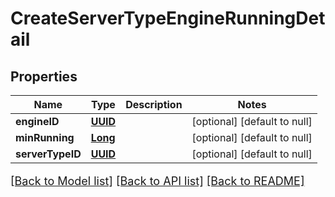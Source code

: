 # CreateServerTypeEngineRunningDetail
## Properties

Name | Type | Description | Notes
------------ | ------------- | ------------- | -------------
**engineID** | [**UUID**](UUID.md) |  | [optional] [default to null]
**minRunning** | [**Long**](long.md) |  | [optional] [default to null]
**serverTypeID** | [**UUID**](UUID.md) |  | [optional] [default to null]

[[Back to Model list]](../README.md#documentation-for-models) [[Back to API list]](../README.md#documentation-for-api-endpoints) [[Back to README]](../README.md)

<style>
     p, ul, ol, li { font-size: 18px !important;}
</style>

